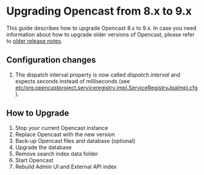 Upgrading Opencast from 8.x to 9.x
==================================

This guide describes how to upgrade Opencast 8.x to 9.x. In case you need information about how to upgrade older
versions of Opencast, please refer to [older release notes](https://docs.opencast.org).

Configuration changes
----------------
1. The dispatch interval property is now called _dispatch.interval_ and expects seconds instead of milliseconds (see [etc/org.opencastproject.serviceregistry.impl.ServiceRegistryJpaImpl.cfg](/etc/org.opencastproject.serviceregistry.impl.ServiceRegistryJpaImpl.cfg)).

How to Upgrade
--------------

1. Stop your current Opencast instance
2. Replace Opencast with the new version
3. Back-up Opencast files and database (optional)
4. Upgrade the database
5. Remove search index data folder
6. Start Opencast
7. Rebuild Admin UI and External API index
